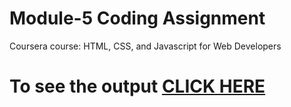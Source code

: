 

# Module-5 Coding Assignment

Coursera course: HTML, CSS, and Javascript for Web Developers

# To see the output [CLICK HERE](https://unberant.github.io/Web-Design/coursera-project/module5-solution/index.html)